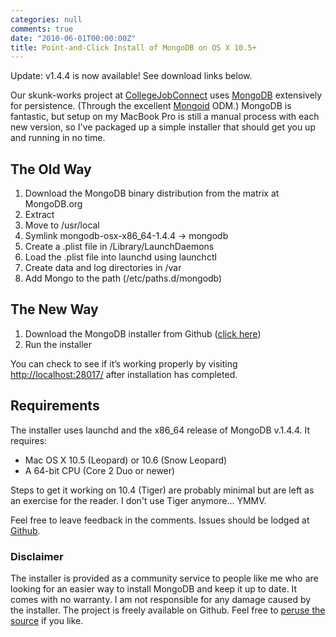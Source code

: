 ```yaml
---
categories: null
comments: true
date: "2010-06-01T00:00:00Z"
title: Point-and-Click Install of MongoDB on OS X 10.5+
---
```


Update: v1.4.4 is now available!  See download links below.

Our skunk-works project at [CollegeJobConnect](http://collegejobconnect.com/) uses [MongoDB](http://mongodb.org/) extensively for persistence.
(Through the excellent [Mongoid](http://mongoid.org/) ODM.)  MongoDB is fantastic, but setup on my MacBook Pro is still a manual process with each new version,
so I've packaged up a simple installer that should get you up and running in no time.

## The Old Way

1. Download the MongoDB binary distribution from the matrix at MongoDB.org
2. Extract
3. Move to /usr/local
4. Symlink mongodb-osx-x86_64-1.4.4 -> mongodb
5. Create a .plist file in /Library/LaunchDaemons
6. Load the .plist file into launchd using launchctl
7. Create data and log directories in /var
8. Add Mongo to the path (/etc/paths.d/mongodb)

## The New Way

1. Download the MongoDB installer from Github ([click here](http://github.com/paulrosania/mongo-installer/downloads))
2. Run the installer

You can check to see if it’s working properly by visiting [http://localhost:28017/](http://localhost:28017/) after installation has completed.

## Requirements

The installer uses launchd and the x86_64 release of MongoDB v.1.4.4.  It requires:

* Mac OS X 10.5 (Leopard) or 10.6 (Snow Leopard)
* A 64-bit CPU (Core 2 Duo or newer)

Steps to get it working on 10.4 (Tiger) are probably minimal but are left as an exercise for the reader.  I don't use Tiger anymore... YMMV.

Feel free to leave feedback in the comments.  Issues should be lodged at [Github](http://github.com/paulrosania/mongo-installer/issues).

### Disclaimer

The installer is provided as a community service to people like me who are looking for an easier way to install MongoDB and keep it up to date.  It comes with no warranty.  I am not responsible for any damage caused by the installer.  The project is freely available on Github.  Feel free to [peruse the source](http://github.com/paulrosania/mongo-installer) if you like.
